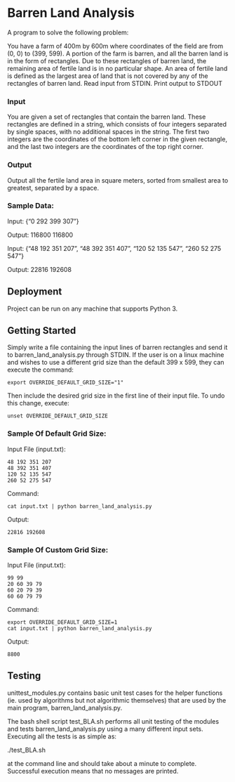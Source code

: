 # Barren Land Analysis

A program to solve the following problem:

You have a farm of 400m by 600m where coordinates of the field are from (0, 0) to (399, 599). A portion of the farm is barren, and all the barren land is in the form of rectangles. Due to these rectangles of barren land, the remaining area of fertile land is in no particular shape. An area of fertile land is defined as the largest area of land that is not covered by any of the rectangles of barren land. 
Read input from STDIN. Print output to STDOUT 


### Input 
You are given a set of rectangles that contain the barren land. These rectangles are defined in a string, which consists of four integers separated by single spaces, with no additional spaces in the string. The first two integers are the coordinates of the bottom left corner in the given rectangle, and the last two integers are the coordinates of the top right corner. 

### Output 
Output all the fertile land area in square meters, sorted from smallest area to greatest, separated by a space. 

### Sample Data:
Input: {“0 292 399 307”}

Output: 116800  116800


Input: {“48 192 351 207”, “48 392 351 407”, “120 52 135 547”, “260 52 275 547”} 

Output: 22816 192608
 	

## Deployment

Project can be run on any machine that supports Python 3. 

## Getting Started

Simply write a file containing the input lines of barren rectangles and send it to barren_land_analysis.py through STDIN. If the user is on a linux machine and wishes to use a different grid size than the default 399 x 599, they can execute the command: 
```
export OVERRIDE_DEFAULT_GRID_SIZE="1"
```
Then include the desired grid size in the first line of their input file. To undo this change, execute:
```
unset OVERRIDE_DEFAULT_GRID_SIZE
```

### Sample Of Default Grid Size:

Input File (input.txt):
```
48 192 351 207
48 392 351 407
120 52 135 547
260 52 275 547
```

Command:
```
cat input.txt | python barren_land_analysis.py
```

Output:
```
22816 192608
```


### Sample Of Custom Grid Size:

Input File (input.txt):
```
99 99
20 60 39 79
60 20 79 39
60 60 79 79
```

Command:
```
export OVERRIDE_DEFAULT_GRID_SIZE=1
cat input.txt | python barren_land_analysis.py
```

Output:
```
8800
```


## Testing

unittest_modules.py contains basic unit test cases for the helper functions (ie. used by algorithms but not algorithmic themselves) that are used by the main program, barren_land_analysis.py.

The bash shell script test_BLA.sh performs all unit testing of the modules and tests barren_land_analysis.py using a many different input sets. Executing all the tests is as simple as:

./test_BLA.sh

at the command line and should take about a minute to complete. Successful execution means that no messages are printed.

